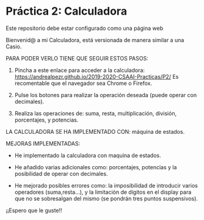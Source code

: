 # Práctica 2: Calculadora

Este repositorio debe estar configurado como una página web

Bienvenid@ a mi Calculadora, está versionada de manera similar a una Casio.

PARA PODER VERLO TIENE QUE SEGUIR ESTOS PASOS:

1. Pincha a este enlace para acceder a la calculadora: https://andrealpezr.github.io/2019-2020-CSAAI-Practicas/P2/
Es recomentable que el navegador sea Chrome o Firefox.

2. Pulse los botones para realizar la operación deseada (puede operar con decimales).

3. Realiza las operaciones de: suma, resta, multiplicación, división, porcentajes, y potencias.


LA CALCULADORA SE HA IMPLEMENTADO CON: máquina de estados.

MEJORAS IMPLEMENTADAS:

- He implementado la calculadora con maquina de estados.

- He añadido varias adicionales como: porcentajes, potencias y la posibilidad de operar con decimales.

- He mejorado posibles errores como: la imposibilidad de introducir varios operadores (suma,resta...), y la limitación de dígitos en el display para que no se sobresalgan del mismo (se pondrán tres puntos suspensivos).


¡¡Espero que le guste!!
